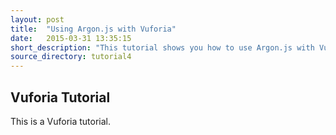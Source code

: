 ```yaml
---
layout: post
title:  "Using Argon.js with Vuforia"
date:   2015-03-31 13:35:15
short_description: "This tutorial shows you how to use Argon.js with Vuforia to do image recognition."
source_directory: tutorial4
---
```


Vuforia Tutorial
----------------
This is a Vuforia tutorial.